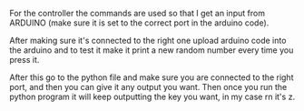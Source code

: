 For the controller the commands are used so that I get an input from ARDUINO
(make sure it is set to the correct port in the arduino code).

After making sure it's connected to the right one upload arduino code into the
arduino and to test it make it print a new random number every time you press it.

After this go to the python file and make sure you are connected to the right
port, and then you can give it any output you want. Then once you run the python
program it will keep outputting the key you want, in my case rn it's z.